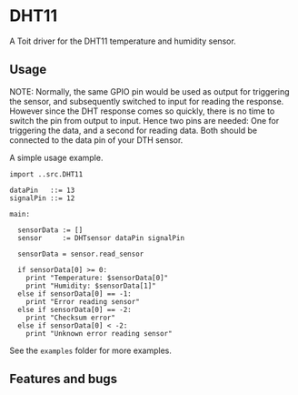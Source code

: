# DHT11

A Toit driver for the DHT11 temperature and humidity sensor.

## Usage

NOTE: Normally, the same GPIO pin would be used as output for triggering the sensor, 
and subsequently switched to input for reading the response.
However since the DHT response comes so quickly, there is no time to
switch the pin from output to input. Hence two pins are needed: One
for triggering the data, and a second for reading data.
Both should be connected to the data pin of your DTH sensor.

A simple usage example.

```
import ..src.DHT11

dataPin   ::= 13
signalPin ::= 12

main:

  sensorData := []
  sensor     := DHTsensor dataPin signalPin

  sensorData = sensor.read_sensor

  if sensorData[0] >= 0:
    print "Temperature: $sensorData[0]"
    print "Humidity: $sensorData[1]"
  else if sensorData[0] == -1:
    print "Error reading sensor"
  else if sensorData[0] == -2:
    print "Checksum error"
  else if sensorData[0] < -2:
    print "Unknown error reading sensor"
```

See the `examples` folder for more examples.

## Features and bugs

[tracker]: https://github.com/nilwes/DHT11/issues
